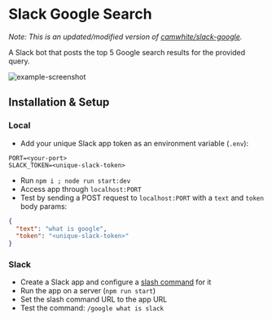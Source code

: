 # Slack Google Search

_Note: This is an updated/modified version of [camwhite/slack-google](https://github.com/camwhite/slack-google)._

A Slack bot that posts the top 5 Google search results for the provided query.

![example-screenshot](https://i.imgur.com/ENeKSHk.png)

## Installation & Setup

### Local

- Add your unique Slack app token as an environment variable (`.env`):
```
PORT=<your-port>
SLACK_TOKEN=<unique-slack-token>
```
- Run `npm i ; node run start:dev`
- Access app through `localhost:PORT`
- Test by sending a POST request to `localhost:PORT` with a `text` and `token` body params:
```json
{
  "text": "what is google",
  "token": "<unique-slack-token>"
}
```

### Slack

- Create a Slack app and configure a [slash command](https://api.slack.com/slash-commands) for it
- Run the app on a server (`npm run start`)
- Set the slash command URL to the app URL
- Test the command: `/google what is slack`
